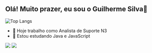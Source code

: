 ## Olá! Muito prazer, eu sou o Guilherme Silva👋

![Top Langs](https://github-readme-stats.vercel.app/api/top-langs/?username=g-ssilva&layout=compact&theme=radical)

- 🔭 Hoje trabalho como Analista de Suporte N3
- 🌱 Estou estudando Java e JavaScript
  
<div> 
  <a href="https://www.instagram.com/guissilva_" target="_blank"><img src="https://img.shields.io/badge/-Instagram-%23E4405F?style=for-the-badge&logo=instagram&logoColor=white" target="_blank"></a>
  <a href="https://www.linkedin.com/in/guilherme-silva-527280229" target="_blank"><img src="https://img.shields.io/badge/-LinkedIn-%230077B5?style=for-the-badge&logo=linkedin&logoColor=white" target="_blank"></a> 
</div>

